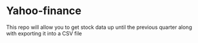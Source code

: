 # Yahoo-finance
This repo will allow you to get stock data up until the previous quarter along with exporting it into a CSV file 
